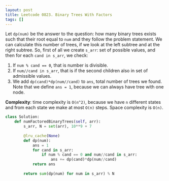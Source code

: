 ```yaml
---
layout: post
title: Leetcode 0823. Binary Trees With Factors
tags: []
---
```


Let `dp(num)` be the answer to the question: how many binary trees exists such that their root equal to `num` and they follow the problem statement. We can calculate this number of trees, if we look at the left subtree and at the right subtree. So, first of all we create `s_arr`: set of possible values, and then for each `cand in s_arr`, we check:

1. If `num % cand == 0`, that is number is divisible.
2. If `num//cand in s_arr`, that is if the second children also in set of admissible values.
3. We add `dp(cand)*dp(num//cand)` to `ans`, total number of trees we found. Note that we define `ans = 1`, because we can always have tree with one node.

**Complexity**: time complexity is `O(n^2)`, because we have `n` different states and from each state we make at most `O(n)` steps. Space complexity is `O(n)`.

```python
class Solution:
    def numFactoredBinaryTrees(self, arr):
        s_arr, N = set(arr), 10**9 + 7
        
        @lru_cache(None)
        def dp(num):
            ans = 1
            for cand in s_arr:
                if num % cand == 0 and num//cand in s_arr:
                    ans += dp(cand)*dp(num//cand)
            return ans
        
        return sum(dp(num) for num in s_arr) % N
```
